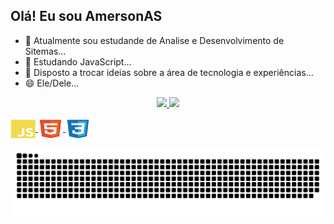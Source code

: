 ## Olá! Eu sou AmersonAS

- 🔭 Atualmente sou estudande de Analise e Desenvolvimento de Sitemas...
- 🌱 Estudando JavaScript...
- 💬 Disposto a trocar ideias sobre a área de tecnologia e experiências...
- 😄 Ele/Dele...

<div align="center">
  <a href="https://github.com/AmersonAS">
  <img height="180em" src="https://github-readme-stats.vercel.app/api?username=AmersonAS&show_icons=true&theme=dark&include_all_commits=true&count_private=true"/>
  <img height="180em" src="https://github-readme-stats.vercel.app/api/top-langs/?username=AmersonAS&layout=compact&langs_count=7&theme=dark"/>
</div>
  
  <div style="display: inline_block"><br>
  <img align="center" alt="AMS-Js" height="30" width="40" src="https://raw.githubusercontent.com/devicons/devicon/master/icons/javascript/javascript-plain.svg">
  <img align="center" alt="AMS-HTML" height="30" width="40" src="https://raw.githubusercontent.com/devicons/devicon/master/icons/html5/html5-original.svg">
  <img align="center" alt="AMS-CSS" height="30" width="40" src="https://raw.githubusercontent.com/devicons/devicon/master/icons/css3/css3-original.svg">
  <!--<img align="center" alt="AMS-Ts" height="30" width="40" src="https://raw.githubusercontent.com/devicons/devicon/master/icons/typescript/typescript-plain.svg">
  <img align="center" alt="AMS-React" height="30" width="40" src="https://raw.githubusercontent.com/devicons/devicon/master/icons/react/react-original.svg">
  <img align="center" alt="AMS-Python" height="30" width="40" src="https://raw.githubusercontent.com/devicons/devicon/master/icons/python/python-original.svg">-->
</div>
  <div>
    
   ![Snake animation](https://github.com/AmersonAS/AmersonAS/blob/output/github-contribution-grid-snake.svg)

  </div>
